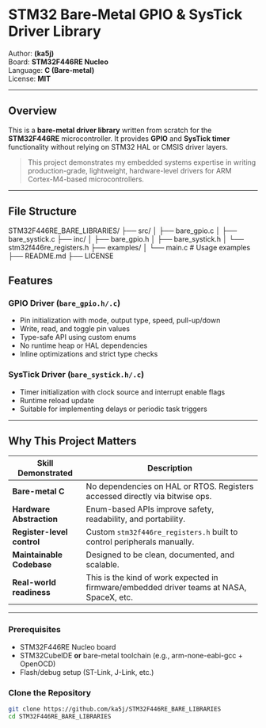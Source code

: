 # STM32 Bare-Metal GPIO & SysTick Driver Library

Author: **(ka5j)**  
Board: **STM32F446RE Nucleo**  
Language: **C (Bare-metal)**  
License: **MIT**

---

## Overview

This is a **bare-metal driver library** written from scratch for the **STM32F446RE** microcontroller. It provides **GPIO** and **SysTick timer** functionality without relying on STM32 HAL or CMSIS driver layers.

> This project demonstrates my embedded systems expertise in writing production-grade, lightweight, hardware-level drivers for ARM Cortex-M4-based microcontrollers.

---

## File Structure
STM32F446RE_BARE_LIBRARIES/
├── src/
│   ├── bare_gpio.c
│   ├── bare_systick.c
├── inc/
│   ├── bare_gpio.h
│   ├── bare_systick.h
│   └── stm32f446re_registers.h
├── examples/
│   └── main.c      # Usage examples
├── README.md
├── LICENSE


## Features

### GPIO Driver (`bare_gpio.h/.c`)
- Pin initialization with mode, output type, speed, pull-up/down
- Write, read, and toggle pin values
- Type-safe API using custom enums
- No runtime heap or HAL dependencies
- Inline optimizations and strict type checks

### SysTick Driver (`bare_systick.h/.c`)
- Timer initialization with clock source and interrupt enable flags
- Runtime reload update
- Suitable for implementing delays or periodic task triggers

---

## Why This Project Matters

| Skill Demonstrated       | Description |
|--------------------------|-------------|
| **Bare-metal C**         | No dependencies on HAL or RTOS. Registers accessed directly via bitwise ops. |
| **Hardware Abstraction** | Enum-based APIs improve safety, readability, and portability. |
| **Register-level control** | Custom `stm32f446re_registers.h` built to control peripherals manually. |
| **Maintainable Codebase** | Designed to be clean, documented, and scalable. |
| **Real-world readiness** | This is the kind of work expected in firmware/embedded driver teams at NASA, SpaceX, etc. |

---

### Prerequisites

- STM32F446RE Nucleo board
- STM32CubeIDE **or** bare-metal toolchain (e.g., arm-none-eabi-gcc + OpenOCD)
- Flash/debug setup (ST-Link, J-Link, etc.)

### Clone the Repository

```bash
git clone https://github.com/ka5j/STM32F446RE_BARE_LIBRARIES
cd STM32F446RE_BARE_LIBRARIES